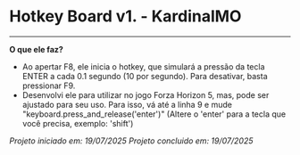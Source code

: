 # Hotkey Board v1. - KardinalMO



---

__O que ele faz?__
- Ao apertar F8, ele inicia o hotkey, que simulará a pressão da tecla ENTER a cada 0.1 segundo (10 por segundo). Para desativar, basta pressionar F9.
- Desenvolvi ele para utilizar no jogo Forza Horizon 5, mas, pode ser ajustado para seu uso. Para isso, vá até a linha 9 e mude "keyboard.press_and_release('enter')" (Altere o 'enter'
para a tecla que você precisa, exemplo: 'shift')



_Projeto iniciado em: 19/07/2025_
_Projeto concluido em: 19/07/2025_
